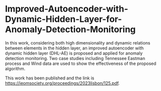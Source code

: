 # Improved-Autoencoder-with-Dynamic-Hidden-Layer-for-Anomaly-Detection-Monitoring

In this work, considering both high dimensionality and dynamic relations between elements in the hidden layer, an improved autoencoder with dynamic hidden layer (DHL-AE) is proposed and applied for anomaly detection monitoring. Two case studies including Tennessee Eastman process and Wind data are used to show the effectiveness of the proposed algorithm.

This work has been published and the link is https://ieomsociety.org/proceedings/2023lisbon/125.pdf.
